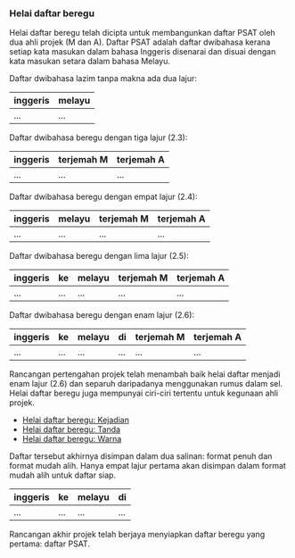 ### Helai daftar beregu

Helai daftar beregu telah dicipta untuk membangunkan daftar
PSAT oleh dua ahli projek (M dan A). Daftar PSAT adalah
daftar dwibahasa kerana setiap kata masukan dalam bahasa
Inggeris disenarai dan disuai dengan kata masukan setara
dalam bahasa Melayu.

Daftar dwibahasa lazim tanpa makna ada dua lajur:

| inggeris | melayu |
| -------- | ------ |
| ...      | ...    |

Daftar dwibahasa beregu dengan tiga lajur (2.3):

| inggeris | terjemah M | terjemah A |
| -------- | ---------- | ---------- |
| ...      | ...        | ...        |

Daftar dwibahasa beregu dengan empat lajur (2.4):

| inggeris | melayu | terjemah M | terjemah A |
| -------- | ------ | ---------- | ---------- |
| ...      | ...    | ...        | ...        |

Daftar dwibahasa beregu dengan lima lajur (2.5):

| inggeris | ke   | melayu | terjemah M | terjemah A |
| -------- | ---- | ------ | ---------- | ---------- |
| ...      | ...  | ...    | ...        | ...        |

Daftar dwibahasa beregu dengan enam lajur (2.6):

| inggeris | ke   | melayu | di   | terjemah M | terjemah A |
| -------- | ---- | ------ | ---- | ---------- | ---------- |
| ...      | ...  | ...    | ...  | ...        | ...        |

Rancangan pertengahan projek telah menambah baik helai
daftar menjadi enam lajur (2.6) dan separuh daripadanya
menggunakan rumus dalam sel. Helai daftar beregu juga
mempunyai ciri-ciri tertentu untuk kegunaan ahli projek.

* [Helai daftar beregu: Kejadian][hbk]
* [Helai daftar beregu: Tanda][hbt]
* [Helai daftar beregu: Warna][hbw]

Daftar tersebut akhirnya disimpan dalam dua salinan: format
penuh dan format mudah alih. Hanya empat lajur pertama akan
disimpan dalam format mudah alih untuk daftar siap.

| inggeris | ke   | melayu | di   |
| -------- | ---- | ------ | ---- |
| ...      | ...  | ...    | ...  |

Rancangan akhir projek telah berjaya menyiapkan daftar
beregu yang pertama: daftar PSAT.

  [hbk]: hbk.md
  [hbt]: hbt.md
  [hbw]: hbw.md
